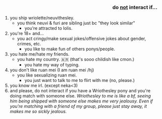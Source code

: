 ### <p align="right"> do <ins>not</ins> interact if...</p>

1. you ship wriolette/neuvithesley.
   - you think neuvi & furi are sibling just bc "they look similar"
     - you're attracted to lolis.
2. you're 18+ and...
   - you act cringy/make sexual jokes/offensive jokes about gender, crimes, etc.
     - you like to make fun of others ponys/people.
3. you hate me/hate my friends.
   - you hate my country. 🇦🇷 (that's sooo childish like cmon.)
     - you hate my way of typing.
4. you don't like ruan mei (I am ruan mei /hj)
   - you like sexualizing ruan mei.
     - you just want to talk to me to flirt with me (no, please.)
5. you know me irl. (except neka<3)
6. and please, do not interact if you have a Wriothesley pony and you're doing match with someone else. _Wriothesley to me is like a bf, seeing him being shipped with someone else makes me very jealousy. Even if you're matching with a friend of my group, please just stay away, it makes me so sickly jealous._
